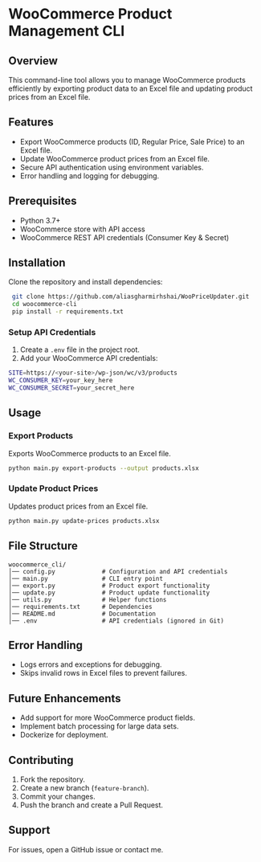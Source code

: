 # WooCommerce Product Management CLI

## Overview
This command-line tool allows you to manage WooCommerce products efficiently by exporting product data to an Excel file and updating product prices from an Excel file.

## Features
- Export WooCommerce products (ID, Regular Price, Sale Price) to an Excel file.
- Update WooCommerce product prices from an Excel file.
- Secure API authentication using environment variables.
- Error handling and logging for debugging.

## Prerequisites
- Python 3.7+
- WooCommerce store with API access
- WooCommerce REST API credentials (Consumer Key & Secret)

## Installation
Clone the repository and install dependencies:
```sh
 git clone https://github.com/aliasgharmirhshai/WooPriceUpdater.git
 cd woocommerce-cli
 pip install -r requirements.txt
```

### Setup API Credentials
1. Create a `.env` file in the project root.
2. Add your WooCommerce API credentials:
```sh
SITE=https://<your-site>/wp-json/wc/v3/products
WC_CONSUMER_KEY=your_key_here
WC_CONSUMER_SECRET=your_secret_here
```

## Usage

### Export Products
Exports WooCommerce products to an Excel file.
```sh
python main.py export-products --output products.xlsx
```

### Update Product Prices
Updates product prices from an Excel file.
```sh
python main.py update-prices products.xlsx
```

## File Structure
```
woocommerce_cli/
│── config.py             # Configuration and API credentials
│── main.py               # CLI entry point
│── export.py             # Product export functionality
│── update.py             # Product update functionality
│── utils.py              # Helper functions
│── requirements.txt      # Dependencies
│── README.md             # Documentation
│── .env                  # API credentials (ignored in Git)
```

## Error Handling
- Logs errors and exceptions for debugging.
- Skips invalid rows in Excel files to prevent failures.

## Future Enhancements
- Add support for more WooCommerce product fields.
- Implement batch processing for large data sets.
- Dockerize for deployment.

## Contributing
1. Fork the repository.
2. Create a new branch (`feature-branch`).
3. Commit your changes.
4. Push the branch and create a Pull Request.

## Support
For issues, open a GitHub issue or contact me.

